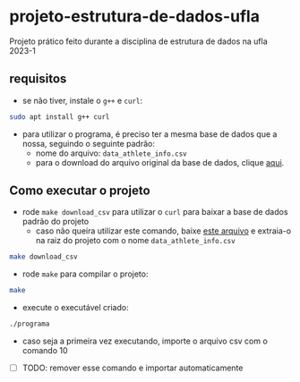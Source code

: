 # projeto-estrutura-de-dados-ufla

Projeto prático feito durante a disciplina de estrutura de dados na ufla 2023-1

## requisitos

- se não tiver, instale o `g++` e `curl`:

```bash
sudo apt install g++ curl
```

- para utilizar o programa, é preciso ter a mesma base de dados que a nossa, seguindo o seguinte padrão:
  - nome do arquivo: `data_athlete_info.csv`
  - para o download do arquivo original da base de dados, clique [aqui](https://drive.google.com/file/d/1Ml9S26KHH65p4lNhMPqG1UkCb6ti0vM8/view).

## Como executar o projeto

- rode `make download_csv` para utilizar o `curl` para baixar a base de dados padrão do projeto
  - caso não queira utilizar este comando, baixe [este arquivo](https://drive.google.com/file/d/1Ml9S26KHH65p4lNhMPqG1UkCb6ti0vM8/view) e extraia-o na raiz do projeto com o nome `data_athlete_info.csv`

```bash
make download_csv
```

- rode `make` para compilar o projeto:

```bash
make
```

- execute o executável criado:

```bash
./programa
```

- caso seja a primeira vez executando, importe o arquivo csv com o comando 10
- [ ] TODO: remover esse comando e importar automaticamente
